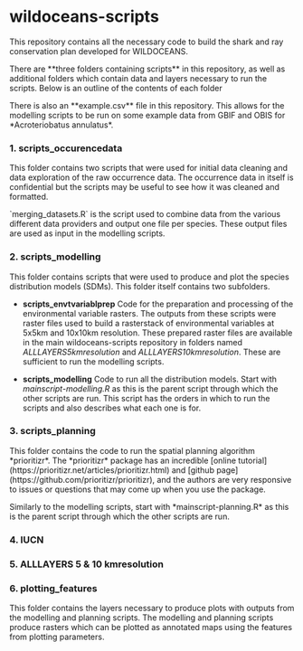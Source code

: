 # wildoceans-scripts
<p>  
This repository contains all the necessary code to build the shark and ray conservation plan developed for WILDOCEANS.</p>
<p>  
There are **three folders containing scripts** in this repository, as well as additional folders which contain data and layers necessary to run the scripts. Below is an outline of the contents of each folder</p>
<p>  
There is also an **example.csv** file in this repository. This  allows for the modelling scripts to be run on some example data from GBIF and OBIS for *Acroteriobatus annulatus*.</p>

### 1. scripts_occurencedata
<p>This folder contains two scripts that were used for initial data cleaning and data exploration of the raw occurrence data. The occurrence data in itself is confidential but the scripts may be useful to see how it was cleaned and formatted.</p>
<p>  
`merging_datasets.R` is the script used to combine data from the various different data providers and output one file per species. These output files are used as input in the modelling scripts.</p>

### 2. scripts_modelling
<p>This folder contains scripts that were used to produce and plot the species distribution models (SDMs). This folder itself contains two subfolders.</p>

- **scripts_envtvariablprep**
  Code for the preparation and processing of the environmental variable rasters. The outputs from these scripts were raster files used to build a rasterstack of environmental variables at 5x5km and 10x10km resolution. These prepared raster files are available in the main wildoceans-scripts repository in folders named *ALLLAYERS5kmresolution* and *ALLLAYERS10kmresolution*. These are sufficient to run the modelling scripts. 
  
- **scripts_modelling**
  Code to run all the distribution models. Start with *mainscript-modelling.R* as this is the parent script through which the other scripts are run. This script has the orders in which to run the scripts and also describes what each one is for. 

### 3. scripts_planning
<p>This folder contains the code to run the spatial planning algorithm *prioritizr*. The *prioritizr* package has an incredible [online tutorial](https://prioritizr.net/articles/prioritizr.html) and [github page](https://github.com/prioritizr/prioritizr), and the authors are very responsive to issues or questions that may come up when you use the package.</p>
<p>Similarly to the modelling scripts, start with *mainscript-planning.R* as this is the parent script through which the other scripts are run.</p>

### 4. IUCN

### 5. ALLLAYERS 5 & 10 kmresolution

### 6. plotting_features
This folder contains the layers necessary to produce plots with outputs from the modelling and planning scripts. The modelling and planning scripts produce rasters which can be plotted as annotated maps using the features from plotting parameters.


